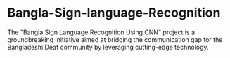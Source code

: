 # Bangla-Sign-language-Recognition
The "Bangla Sign Language Recognition Using CNN" project is a groundbreaking initiative aimed at bridging the communication gap for the Bangladeshi Deaf community by leveraging cutting-edge technology.
